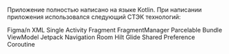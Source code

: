 Приложение полностью написано на языке Kotlin. 
При написании приложения использовался следующий СТЭК технологий:

Figma/n
XML
Single Activity
Fragment
FragmentManager
Parcelable
Bundle
ViewModel
Jetpack Navigation
Room
Hilt
Glide
Shared Preference
Coroutine
